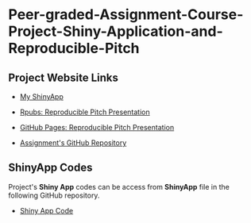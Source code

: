 # Peer-graded-Assignment-Course-Project-Shiny-Application-and-Reproducible-Pitch

## Project Website Links

- [My ShinyApp](https://ooluwole.shinyapps.io/ShinyApp/)

- [Rpubs: Reproducible Pitch Presentation](https://rpubs.com/Olu/765048)

- [GitHub Pages: Reproducible Pitch Presentation](https://ooluw007.github.io/Peer-graded-Assignment-Course-Project-Shiny-Application-and-Reproducible-Pitch/)

- [Assignment's GitHub Repository](https://github.com/ooluw007/Peer-graded-Assignment-Course-Project-Shiny-Application-and-Reproducible-Pitch)


## ShinyApp Codes

Project's **Shiny App** codes can be access from **ShinyApp** file in the following 
GitHub repository. 

- [Shiny App Code](https://github.com/ooluw007/Peer-graded-Assignment-Course-Project-Shiny-Application-and-Reproducible-Pitch/tree/main/ShinyApp)
